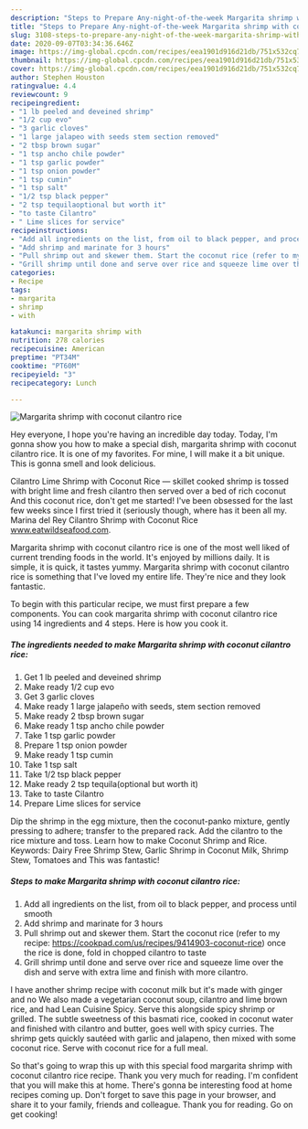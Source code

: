 ```yaml
---
description: "Steps to Prepare Any-night-of-the-week Margarita shrimp with coconut cilantro rice"
title: "Steps to Prepare Any-night-of-the-week Margarita shrimp with coconut cilantro rice"
slug: 3108-steps-to-prepare-any-night-of-the-week-margarita-shrimp-with-coconut-cilantro-rice
date: 2020-09-07T03:34:36.646Z
image: https://img-global.cpcdn.com/recipes/eea1901d916d21db/751x532cq70/margarita-shrimp-with-coconut-cilantro-rice-recipe-main-photo.jpg
thumbnail: https://img-global.cpcdn.com/recipes/eea1901d916d21db/751x532cq70/margarita-shrimp-with-coconut-cilantro-rice-recipe-main-photo.jpg
cover: https://img-global.cpcdn.com/recipes/eea1901d916d21db/751x532cq70/margarita-shrimp-with-coconut-cilantro-rice-recipe-main-photo.jpg
author: Stephen Houston
ratingvalue: 4.4
reviewcount: 9
recipeingredient:
- "1 lb peeled and deveined shrimp"
- "1/2 cup evo"
- "3 garlic cloves"
- "1 large jalapeo with seeds stem section removed"
- "2 tbsp brown sugar"
- "1 tsp ancho chile powder"
- "1 tsp garlic powder"
- "1 tsp onion powder"
- "1 tsp cumin"
- "1 tsp salt"
- "1/2 tsp black pepper"
- "2 tsp tequilaoptional but worth it"
- "to taste Cilantro"
- " Lime slices for service"
recipeinstructions:
- "Add all ingredients on the list, from oil to black pepper, and process until smooth"
- "Add shrimp and marinate for 3 hours"
- "Pull shrimp out and skewer them. Start the coconut rice (refer to my recipe: https://cookpad.com/us/recipes/9414903-coconut-rice) once the rice is done, fold in chopped cilantro to taste"
- "Grill shrimp until done and serve over rice and squeeze lime over the dish and serve with extra lime and finish with more cilantro."
categories:
- Recipe
tags:
- margarita
- shrimp
- with

katakunci: margarita shrimp with 
nutrition: 278 calories
recipecuisine: American
preptime: "PT34M"
cooktime: "PT60M"
recipeyield: "3"
recipecategory: Lunch

---
```



![Margarita shrimp with coconut cilantro rice](https://img-global.cpcdn.com/recipes/eea1901d916d21db/751x532cq70/margarita-shrimp-with-coconut-cilantro-rice-recipe-main-photo.jpg)

Hey everyone, I hope you're having an incredible day today. Today, I'm gonna show you how to make a special dish, margarita shrimp with coconut cilantro rice. It is one of my favorites. For mine, I will make it a bit unique. This is gonna smell and look delicious.

Cilantro Lime Shrimp with Coconut Rice — skillet cooked shrimp is tossed with bright lime and fresh cilantro then served over a bed of rich coconut And this coconut rice, don&#39;t get me started! I&#39;ve been obsessed for the last few weeks since I first tried it (seriously though, where has it been all my. Marina del Rey Cilantro Shrimp with Coconut Rice www.eatwildseafood.com.

Margarita shrimp with coconut cilantro rice is one of the most well liked of current trending foods in the world. It's enjoyed by millions daily. It is simple, it is quick, it tastes yummy. Margarita shrimp with coconut cilantro rice is something that I've loved my entire life. They're nice and they look fantastic.


To begin with this particular recipe, we must first prepare a few components. You can cook margarita shrimp with coconut cilantro rice using 14 ingredients and 4 steps. Here is how you cook it.

<!--inarticleads1-->

##### The ingredients needed to make Margarita shrimp with coconut cilantro rice:

1. Get 1 lb peeled and deveined shrimp
1. Make ready 1/2 cup evo
1. Get 3 garlic cloves
1. Make ready 1 large jalapeño with seeds, stem section removed
1. Make ready 2 tbsp brown sugar
1. Make ready 1 tsp ancho chile powder
1. Take 1 tsp garlic powder
1. Prepare 1 tsp onion powder
1. Make ready 1 tsp cumin
1. Take 1 tsp salt
1. Take 1/2 tsp black pepper
1. Make ready 2 tsp tequila(optional but worth it)
1. Take to taste Cilantro
1. Prepare  Lime slices for service


Dip the shrimp in the egg mixture, then the coconut-panko mixture, gently pressing to adhere; transfer to the prepared rack. Add the cilantro to the rice mixture and toss. Learn how to make Coconut Shrimp and Rice. Keywords: Dairy Free Shrimp Stew, Garlic Shrimp in Coconut Milk, Shrimp Stew, Tomatoes and This was fantastic! 

<!--inarticleads2-->

##### Steps to make Margarita shrimp with coconut cilantro rice:

1. Add all ingredients on the list, from oil to black pepper, and process until smooth
1. Add shrimp and marinate for 3 hours
1. Pull shrimp out and skewer them. Start the coconut rice (refer to my recipe: https://cookpad.com/us/recipes/9414903-coconut-rice) once the rice is done, fold in chopped cilantro to taste
1. Grill shrimp until done and serve over rice and squeeze lime over the dish and serve with extra lime and finish with more cilantro.


I have another shrimp recipe with coconut milk but it&#39;s made with ginger and no We also made a vegetarian coconut soup, cilantro and lime brown rice, and had Lean Cuisine Spicy. Serve this alongside spicy shrimp or grilled. The subtle sweetness of this basmati rice, cooked in coconut water and finished with cilantro and butter, goes well with spicy curries. The shrimp gets quickly sautéed with garlic and jalapeno, then mixed with some coconut rice. Serve with coconut rice for a full meal. 

So that's going to wrap this up with this special food margarita shrimp with coconut cilantro rice recipe. Thank you very much for reading. I'm confident that you will make this at home. There's gonna be interesting food at home recipes coming up. Don't forget to save this page in your browser, and share it to your family, friends and colleague. Thank you for reading. Go on get cooking!

